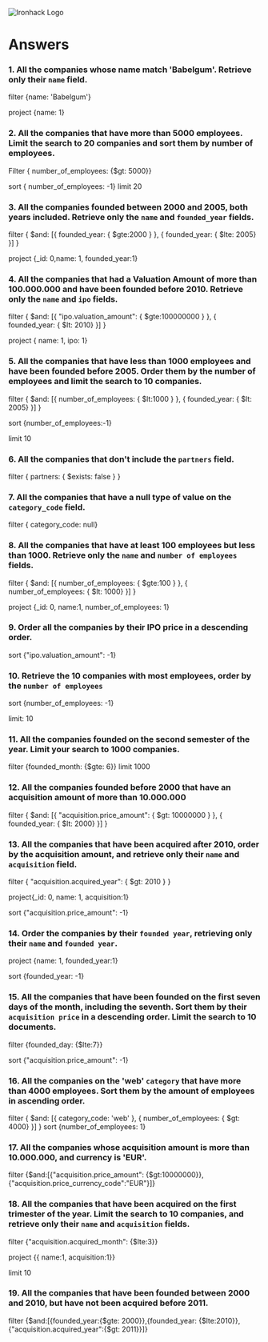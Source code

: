 ![Ironhack Logo](https://i.imgur.com/1QgrNNw.png)

# Answers

### 1. All the companies whose name match 'Babelgum'. Retrieve only their `name` field.

filter {name: 'Babelgum'}

project {name: 1}

### 2. All the companies that have more than 5000 employees. Limit the search to 20 companies and sort them by **number of employees**.

Filter { number_of_employees: {$gt: 5000}}

sort { number_of_employees: -1}
limit 20

### 3. All the companies founded between 2000 and 2005, both years included. Retrieve only the `name` and `founded_year` fields.

filter { $and: [{ founded_year: { $gte:2000 } }, { founded_year: { $lte: 2005} }] } 

project {_id: 0,name: 1, founded_year:1}

### 4. All the companies that had a Valuation Amount of more than 100.000.000 and have been founded before 2010. Retrieve only the `name` and `ipo` fields.

filter { $and: [{ "ipo.valuation_amount": { $gte:100000000 } }, { founded_year: { $lt: 2010} }] } 

project { name: 1, ipo: 1}

### 5. All the companies that have less than 1000 employees and have been founded before 2005. Order them by the number of employees and limit the search to 10 companies.

filter { $and: [{ number_of_employees: { $lt:1000 } }, { founded_year: { $lt: 2005} }] } 

sort {number_of_employees:-1}

limit 10


### 6. All the companies that don't include the `partners` field.

filter { partners: { $exists: false } }

### 7. All the companies that have a null type of value on the `category_code` field.

filter { category_code: null}

### 8. All the companies that have at least 100 employees but less than 1000. Retrieve only the `name` and `number of employees` fields.

filter { $and: [{ number_of_employees: { $gte:100 } }, { number_of_employees: { $lt: 1000} }] } 

project {_id: 0, name:1, number_of_employees: 1}

### 9. Order all the companies by their IPO price in a descending order.

sort {"ipo.valuation_amount": -1}

### 10. Retrieve the 10 companies with most employees, order by the `number of employees`

sort {number_of_employees: -1}

limit: 10

### 11. All the companies founded on the second semester of the year. Limit your search to 1000 companies.

filter {founded_month: {$gte: 6}}
limit 1000

### 12. All the companies founded before 2000 that have an acquisition amount of more than 10.000.000

filter  { $and: [{ "acquisition.price_amount": { $gt: 10000000 } }, { founded_year: { $lt: 2000} }] } 

### 13. All the companies that have been acquired after 2010, order by the acquisition amount, and retrieve only their `name` and `acquisition` field.

filter { "acquisition.acquired_year": { $gt: 2010 } }

project{_id: 0, name: 1, acquisition:1}

sort {"acquisition.price_amount": -1}

### 14. Order the companies by their `founded year`, retrieving only their `name` and `founded year`.

project {name: 1, founded_year:1}

sort {founded_year: -1}



### 15. All the companies that have been founded on the first seven days of the month, including the seventh. Sort them by their `acquisition price` in a descending order. Limit the search to 10 documents.

filter {founded_day: {$lte:7}}

sort {"acquisition.price_amount": -1}

### 16. All the companies on the 'web' `category` that have more than 4000 employees. Sort them by the amount of employees in ascending order.

filter { $and: [{ category_code: 'web' }, { number_of_employees: { $gt: 4000} }] } 
sort {number_of_employees: 1}


### 17. All the companies whose acquisition amount is more than 10.000.000, and currency is 'EUR'.

filter {$and:[{"acquisition.price_amount": {$gt:10000000}},{"acquisition.price_currency_code":"EUR"}]}

### 18. All the companies that have been acquired on the first trimester of the year. Limit the search to 10 companies, and retrieve only their `name` and `acquisition` fields.

filter {"acquisition.acquired_month": {$lte:3}}

project {{ name:1, acquisition:1}}

limit 10

### 19. All the companies that have been founded between 2000 and 2010, but have not been acquired before 2011.

filter {$and:[{founded_year:{$gte: 2000}},{founded_year: {$lte:2010}},{"acquisition.acquired_year":{$gt: 2011}}]}
